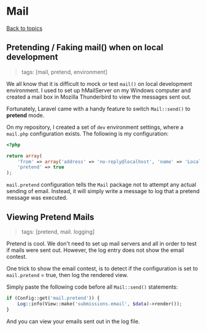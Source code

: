 # Mail

[Back to topics](README.md#topics)

## Pretending / Faking mail() when on local development
>tags: [mail, pretend, environment]

We all know that it is difficult to mock or test `mail()` on local development environment. I used to set up hMailServer on my Windows computer and created a mail box in Mozilla Thunderbird to view the messages sent out.

Fortunately, Laravel came with a handy feature to switch `Mail::send()` to **pretend** mode.

On my repository, I created a set of `dev` environment settings, where a `mail.php` configuration exists. The following is my configuration:

````php
<?php

return array(
    'from' => array('address' => 'no-reply@localhost', 'name' => 'Localhost Admin'),
    'pretend' => true
);
````

`mail.pretend` configuration tells the `Mail` package not to attempt any actual sending of email. Instead, it will simply write a message to log that a pretend message was executed.

## Viewing Pretend Mails
>tags: [pretend, mail. logging]

Pretend is cool. We don't need to set up mail servers and all in order to test if mails were sent out. However, the log entry does not show the email contest. 

One trick to show the email contest, is to detect if the configuration is set to `mail.pretend` = true, then log the rendered view.

Simply paste the following code before all `Mail::send()` statements:

````php
if (Config::get('mail.pretend')) {
    Log::info(View::make('submissions.email', $data)->render());
}
````

And you can view your emails sent out in the log file.
